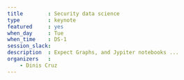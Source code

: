 ```yaml
---
title        : Security data science
type         : keynote
featured     : yes
when_day     : Tue
when_time    : DS-1
session_slack: 
description  : Expect Graphs, and Jypiter notebooks ...
organizers   :
    - Dinis Cruz
---
```


